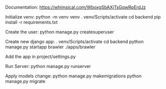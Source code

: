 Documentation:
https://whimsical.com/WboxgSbAXjTsGqwRpErdJz

Initialize venv:
python -m venv venv
. venv/Scripts/activate
cd backend
pip install -r requirements.txt

Create the user:
python manage.py createsuperuser

Create new django app:
. venv/Scripts/activate
cd backend
python manage.py startapp brawler ./apps/brawler

Add the app in project/settings.py

Run Server:
python manage.py runserver

Apply models change:
python manage.py makemigrations
python manage.py migrate
